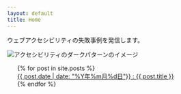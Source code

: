 ```yaml
---
layout: default
title: Home
---
```


ウェブアクセシビリティの失敗事例を発信します。

<img src="{{ site.baseurl }}/assets/images/a11ydarkpatterns.png" alt="アクセシビリティのダークパターンのイメージ" style="display: block; margin-left: auto; margin-right: auto;">

<ul style="list-style-type: none;">
  {% for post in site.posts %}
    <li>
      <a href="{{ site.baseurl }}/{{ post.url }}">{{ post.date | date: "%Y年%m月%d日"}} : {{ post.title }}</a>
    </li>
  {% endfor %}
</ul>
